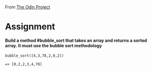 From <a href="https://theodinproject.com/courses/ruby-programming/lessons/bubble-sort">The Odin Project</a>
# Assignment
#### Build a method #bubble_sort that takes an array and returns a sorted array. It must use the bubble sort methodology
  
  `bubble_sort([4,3,78,2,0,2])`
  
  `=> [0,2,2,3,4,78]`
